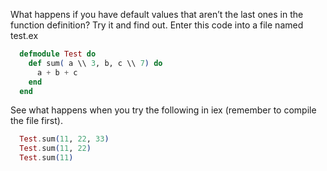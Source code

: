 What happens if you have default values that aren’t the last ones in the function definition? Try it and find out. Enter this code into a file named test.ex

```elixir
  defmodule Test do
    def sum( a \\ 3, b, c \\ 7) do
      a + b + c
    end
  end
```

See what happens when you try the following in iex (remember to compile the file first).

```elixir
  Test.sum(11, 22, 33)
  Test.sum(11, 22)
  Test.sum(11)
```
